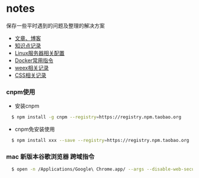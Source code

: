 # notes
保存一些平时遇到的问题及整理的解决方案

- [文章、博客](./Others/文章博客.md)  
- [知识点记录](./principle（原理）/知识点记录.md)  
- [Linux服务器相关配置](./Linux、Mac/Linux.md)  
- [Docker常用指令](./Linux、Mac/Docker.md)  
- [weex相关记录](./weex-notes/README.md)   
- [CSS相关记录](./web-notes/css/README.md)  

### cnpm使用
  - 安装cnpm   
  ```bash
    $ npm install -g cnpm --registry=https://registry.npm.taobao.org
  ```

  - cnpm免安装使用
  ```bash
    $ npm install xxx --save --registry=https://registry.npm.taobao.org
  ```

###  mac 新版本谷歌浏览器 跨域指令
```bash
  $ open -n /Applications/Google\ Chrome.app/ --args --disable-web-security  --user-data-dir=/Users/qiushiyuan/MyChromeDevUserData/
```
